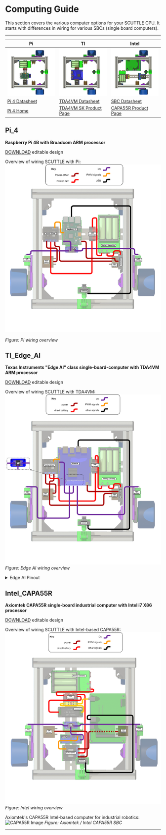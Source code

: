 # Computing Guide

This section covers the various computer options for your SCUTTLE CPU.  It starts with differences in wiring for various SBCs (single board computers).  

---

| Pi | TI | Intel |
| -- | -- | ----- |
| ![sctl_pi](image/tg_scuttle_pi.png) | ![sctl_ti](image/tg_scuttle_ti.png) | ![sctl_intel](image/tg_scuttle_intel.png) |
| [Pi 4 Datasheet](https://datasheets.raspberrypi.com/rpi4/raspberry-pi-4-datasheet.pdf) | [TDA4VM Datasheet](https://www.ti.com/lit/pdf/spruj21) | [SBC Datasheet](https://www.axiomtek.com/Download/Spec/en-US/capa55r.pdf) |
| [Pi 4 Home](https://www.raspberrypi.com/products/raspberry-pi-4-model-b/) | [TDA4VM SK Product Page](https://www.ti.com/tool/SK-TDA4VM) | [CAPA55R Product Page](https://www.axiomtek.com/Default.aspx?MenuId=Products&FunctionId=ProductView&ItemId=26529&upcat=270) |

## Pi_4

**Raspberry Pi 4B with Broadcom ARM processor**

[DOWNLOAD](https://lobfile.com/file/DIq7.drawio) editable design

Overview of wiring SCUTTLE with Pi:
![Pi wiring overview](image/wg_overview_pi.png ':class=image-25')

_Figure: Pi wiring overview_

## TI_Edge_AI

**Texas Instruments "Edge AI" class single-board-computer with TDA4VM ARM processor**

[DOWNLOAD](https://lobfile.com/file/DIq7.drawio) editable design

Overview of wiring SCUTTLE with TDA4VM:
![EDGE AI wiring overview](image/wg_overview_TDA4VM.png ':class=image-25')
_Figure: Edge AI wiring overview_

<div class="accordion">

<details>
  <summary>Edge AI Pinout</summary>

 _Edge AI Pinout_
| Function  | PIN |    |  Function |
| --------- | --- | -- | ----- |
| Power_3.3 | 1   | 2  | Power_5.0 |
| I2C_SDA   | 3   | 4  | Power |
| I2C_SCL   | 5   | 6  | GND |
| GPIO      | 7   | 8  | UART_TXD |
| GND       | 9   | 10 | UART_RXD |
| GPIO      | 11  | 12 | I2S_SCLK |
| GPIO      | 13  | 14 | GND |
| GPIO      | 15  | 16 | GPIO |
| Power_3.3 | 17  | 18 | GPIO |
| SPI_MOSI  | 19  | 20 | GND |
| SPI_MISO  | 21  | 22 | GPIO |
| SPI_SCLK  | 23  | 24 | SPI_CS0 |
| GND       | 25  | 26 | SPI_CS1 |
| ID_SDA    | 27  | 28 | ID_SCL |
| GPIO      | 29  | 30 | GND |
| GPIO      | 31  | 32 | PWM0 |
| PWM1      | 33  | 34 | GND |
| I2S_FS    | 35  | 36 | GPIO |
| GPIO      | 37  | 38 | I2S_DIN |
| GND       | 39  | 40 | I2S_DOUT |

</details>

</div>

## Intel_CAPA55R

**Axiomtek CAPA55R single-board industrial computer with Intel i7 X86 processor**

[DOWNLOAD](https://lobfile.com/file/DIq7.drawio) editable design

Overview of wiring SCUTTLE with Intel-based CAPA55R:
![Intel wiring overview](image/wg_overview_intel.png ':class=image-25')
_Figure: Intel wiring overview_

Axiomtek's CAPA55R Intel-based computer for industrial robotics:
![CAPA55R Image](https://www.axiomtek.com/Download/Photo/en-US/capa55r_4.jpg ':class=image-25')
_Figure: Axiomtek / Intel CAPA55R SBC_

---
